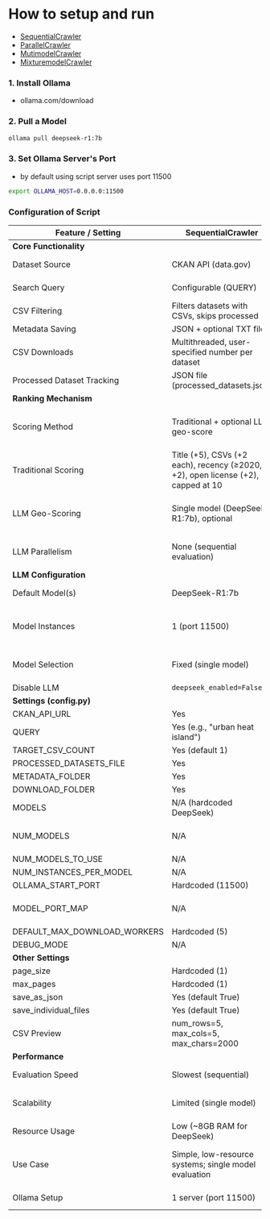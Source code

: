 # How to setup and run
- [SequentialCrawler](#SequentialCrawler)
- [ParallelCrawler](#ParallelCrawler)
- [MutimodelCrawler](#MutimodelCrawler)
- [MixturemodelCrawler](#MixturemodelCrawler)

### 1. Install Ollama
- ollama.com/download

### 2. Pull a Model
```bash
ollama pull deepseek-r1:7b
```
### 3. Set Ollama Server's Port
- by default using script server uses port 11500
```bash
export OLLAMA_HOST=0.0.0.0:11500
```
### Configuration of Script

| Feature / Setting          | SequentialCrawler | ParallelCrawler | MultiModelCrawler | MixtureModelCrawler |
|-----------------------------|-------------------|-----------------|-------------------|---------------------|
| **Core Functionality**      |                   |                 |                   |                     |
| Dataset Source              | CKAN API (data.gov) | CKAN API (data.gov) | CKAN API (data.gov) | CKAN API (data.gov) |
| Search Query                | Configurable (QUERY) | Configurable (QUERY) | Configurable (QUERY) | Configurable (QUERY) |
| CSV Filtering               | Filters datasets with CSVs, skips processed | Same | Same | Same |
| Metadata Saving             | JSON + optional TXT files | Same | Same | Same |
| CSV Downloads               | Multithreaded, user-specified number per dataset | Same | Same | Same |
| Processed Dataset Tracking  | JSON file (processed_datasets.json) | Same | Same | Same |
| **Ranking Mechanism**       |                   |                 |                   |                     |
| Scoring Method              | Traditional + optional LLM geo-score | Traditional + LLM geo-score (async parallel) | Traditional + LLM geo-score (async parallel, multiple models) | Traditional + LLM geo-score (async parallel, random model subset) |
| Traditional Scoring         | Title (+5), CSVs (+2 each), recency (≥2020, +2), open license (+2), capped at 10 | Same | Same | Same |
| LLM Geo-Scoring             | Single model (DeepSeek-R1:7b), optional | Single model (TinyLlama:1.1b or DeepSeek), parallel evaluation | Multiple models (DeepSeek, TinyLlama), cycles through all | Random subset of models (DeepSeek, TinyLlama), cycles through subset |
| LLM Parallelism             | None (sequential evaluation) | Multiple instances of one model (ports 11500+) | Multiple models, one instance each (ports 11500+) | Multiple models, multiple instances (ports 11500+) |
| **LLM Configuration**       |                   |                 |                   |                     |
| Default Model(s)            | DeepSeek-R1:7b | TinyLlama:1.1b (or DeepSeek-R1:7b) | DeepSeek-R1:7b, TinyLlama:1.1b | DeepSeek-R1:7b, TinyLlama:1.1b |
| Model Instances             | 1 (port 11500) | Configurable (NUM_MODELS, default 2, ports 11500–11501) | 1 per model (2 models, ports 11500–11501) | Configurable per model (default 2 each, ports 11500–11503) |
| Model Selection             | Fixed (single model) | Fixed (single model, multiple instances) | Fixed cycle through all models | Random subset (NUM_MODELS_TO_USE) each run |
| Disable LLM                 | `deepseek_enabled=False` | `model_geo_score=0.0` | `model_geo_score=0.0` | `llm_score=0.0` |
| **Settings (config.py)**    |                   |                 |                   |                     |
| CKAN_API_URL                | Yes | Yes | Yes | Yes |
| QUERY                       | Yes (e.g., "urban heat island") | Yes | Yes | Yes |
| TARGET_CSV_COUNT            | Yes (default 1) | Yes (default 2) | Yes (default 2) | Yes (default 5) |
| PROCESSED_DATASETS_FILE     | Yes | Yes | Yes | Yes |
| METADATA_FOLDER             | Yes | Yes | Yes | Yes |
| DOWNLOAD_FOLDER             | Yes | Yes | Yes | Yes |
| MODELS                      | N/A (hardcoded DeepSeek) | Single model name | List of models | List of models |
| NUM_MODELS                  | N/A | Number of instances (default 2) | Implicit (length of MODELS) | N/A |
| NUM_MODELS_TO_USE           | N/A | N/A | N/A | Yes (default 2) |
| NUM_INSTANCES_PER_MODEL     | N/A | N/A | N/A | Dict per model (default 2 each) |
| OLLAMA_START_PORT           | Hardcoded (11500) | Yes (default 11500) | Yes (default 11500) | Yes (default 11500) |
| MODEL_PORT_MAP              | N/A | Auto-generated (from NUM_MODELS) | Auto-generated (from MODELS) | Auto-generated (from NUM_INSTANCES_PER_MODEL) |
| DEFAULT_MAX_DOWNLOAD_WORKERS| Hardcoded (5) | Yes (default 5) | Yes (default 5) | Yes (default 5) |
| DEBUG_MODE                  | N/A | Yes (default True) | Yes (default True) | Yes (default True) |
| **Other Settings**          |                   |                 |                   |                     |
| page_size                   | Hardcoded (1) | Hardcoded (5) | Hardcoded (5) | Hardcoded (10) |
| max_pages                   | Hardcoded (1) | Hardcoded (1) | Hardcoded (1) | Hardcoded (1) |
| save_as_json                | Yes (default True) | Yes | Yes | Yes |
| save_individual_files       | Yes (default True) | Yes | Yes | Yes |
| CSV Preview                 | num_rows=5, max_cols=5, max_chars=2000 | Same | Same | Same |
| **Performance**             | 
| Evaluation Speed            | Slowest (sequential) | Faster (parallel instances) | Balanced (multiple models) | Most flexible (random subset, multiple instances) |
| Scalability                 | Limited (single model) | Moderate (single model, multiple instances) | Good (multiple models) | Best (random model subset, multiple instances) |
| Resource Usage              | Low (~8GB RAM for DeepSeek) | Moderate (~4–8GB RAM per instance) | Moderate (~10GB for 2 models) | High (~20GB for 4 instances) |
| Use Case                    | Simple, low-resource systems; single model evaluation | Balanced performance; single model with parallelism | Diverse model evaluations | Flexible, high-throughput with varied model subset |
| Ollama Setup                | 1 server (port 11500) | 2 servers (11500–11501) | 2 servers (11500–11501) | 4 servers (11500–11503) |
